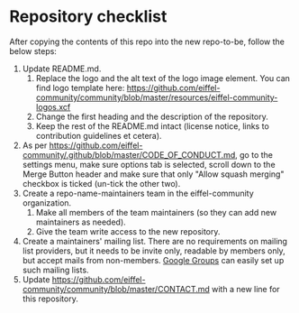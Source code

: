 <!---
   Copyright 2018 Ericsson AB.
   For a full list of individual contributors, please see the commit history.

   Licensed under the Apache License, Version 2.0 (the "License");
   you may not use this file except in compliance with the License.
   You may obtain a copy of the License at

       http://www.apache.org/licenses/LICENSE-2.0

   Unless required by applicable law or agreed to in writing, software
   distributed under the License is distributed on an "AS IS" BASIS,
   WITHOUT WARRANTIES OR CONDITIONS OF ANY KIND, either express or implied.
   See the License for the specific language governing permissions and
   limitations under the License.
--->

# Repository checklist
After copying the contents of this repo into the new repo-to-be, follow the below steps:

1. Update README.md.
   1. Replace the logo and the alt text of the logo image element. You can find logo template here:  https://github.com/eiffel-community/community/blob/master/resources/eiffel-community-logos.xcf
   1. Change the first heading and the description of the repository.
   1. Keep the rest of the README.md intact (license notice, links to contribution guidelines et cetera).
1. As per https://github.com/eiffel-community/.github/blob/master/CODE_OF_CONDUCT.md, go to the settings menu, make sure options tab is selected, scroll down to the Merge Button header and make sure that only "Allow squash merging" checkbox is ticked (un-tick the other two).
1. Create a repo-name-maintainers team in the eiffel-community organization.
   1. Make all members of the team maintainers (so they can add new maintainers as needed).
   1. Give the team write access to the new repository.
1. Create a maintainers' mailing list. There are no requirements on mailing list providers, but it needs to be invite only, readable by members only, but accept mails from non-members. [Google Groups](http://groups.google.com/) can easily set up such mailing lists.
1. Update https://github.com/eiffel-community/community/blob/master/CONTACT.md with a new line for this repository.
